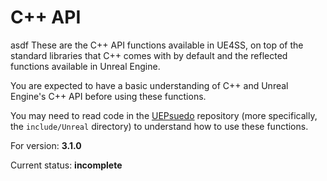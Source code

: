 # C++ API
asdf
These are the C++ API functions available in UE4SS, on top of the standard libraries that C++ comes with by default and the reflected functions available in Unreal Engine.

You are expected to have a basic understanding of C++ and Unreal Engine's C++ API before using these functions. 

You may need to read code in the [UEPsuedo](https://github.com/Re-UE4SS/UEPseudo) repository (more specifically, the `include/Unreal` directory) to understand how to use these functions.

For version: **3.1.0**

Current status: **incomplete**